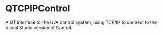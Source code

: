 # QTCPIPControl

A QT interface to the UvA control system, using TCP/IP to connect to the Visual Studio version of Control.




